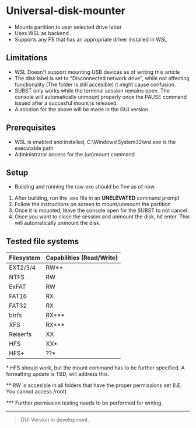 # Universal-disk-mounter

- Mounts partition to user selected drive letter
- Uses WSL as backend
- Supports any FS that has an appropriate driver installed in WSL


## Limitations
- WSL Doesn't support mounting USB devices as of writing this article
- The disk label is set to "Disconnected network drive", while not affecting functionality (The folder is still accesible) it might cause confusion.
- SUBST only works while the terminal session remains open. The console will automatically unmount properly once the PAUSE command issued after a succesful mount is released.
- A solution for the above will be made in the GUI version.


## Prerequisites
- WSL is enabled and installed, C:\Windows\System32\wsl.exe is the executable path
- Administrator access for the (un)mount command


## Setup
- Building and running the raw exe should be fine as of now.

1. After building, run the .exe file in an **UNELEVATED** command prompt
2. Follow the instructions on screen to mount/unmount the partition
3. Once it is mounted, leave the console open for the SUBST to not cancel.
4. Once you want to close the session and unmount the disk, hit enter. This will automatically unmount the disk.

## Tested file systems

|Filesystem|Capabilities (Read/Write)|
| --- | --- |
| EXT2/3/4 | RW\*\* |
| NTFS | RW |
| ExFAT | RW |
| FAT16 | RX |
| FAT32 | RX |
| btrfs | RX\*\*\* |
| XFS | RX\*\*\* |
| Reiserfs | XX |
| HFS | XX* |
| HFS+ | ??\*|


\* HFS should work, but the mount command has to be further specified. A formatting update is TBD, will address this.

\*\* RW is accesible in all folders that have the proper permissions set (I.E. You cannot access /root)

\*\*\* Further permission testing needs to be performed for writing.


--- 

> GUI Version in development.
